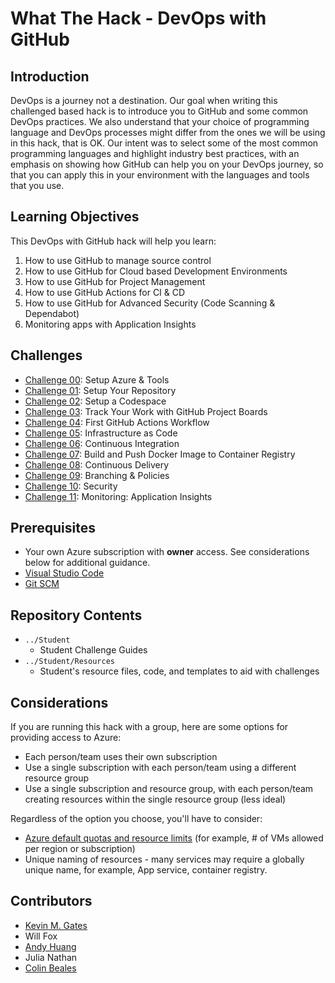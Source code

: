 # What The Hack - DevOps with GitHub

## Introduction
DevOps is a journey not a destination. Our goal when writing this challenged based hack is to introduce you to GitHub and some common DevOps practices. We also understand that your choice of programming language and DevOps processes might differ from the ones we will be using in this hack, that is OK. Our intent was to select some of the most common programming languages and highlight industry best practices, with an emphasis on showing how GitHub can help you on your DevOps journey, so that you can apply this in your environment with the languages and tools that you use.

## Learning Objectives

This DevOps with GitHub hack will help you learn:
1. How to use GitHub to manage source control
2. How to use GitHub for Cloud based Development Environments
3. How to use GitHub for Project Management
4. How to use GitHub Actions for CI & CD
5. How to use GitHub for Advanced Security (Code Scanning & Dependabot)
6. Monitoring apps with Application Insights

## Challenges
 - [Challenge 00](./Student/Challenge-00.md): Setup Azure & Tools
 - [Challenge 01](./Student/Challenge-01.md): Setup Your Repository
 - [Challenge 02](./Student/Challenge-02.md): Setup a Codespace
 - [Challenge 03](./Student/Challenge-03.md): Track Your Work with GitHub Project Boards
 - [Challenge 04](./Student/Challenge-04.md): First GitHub Actions Workflow
 - [Challenge 05](./Student/Challenge-05.md): Infrastructure as Code
 - [Challenge 06](./Student/Challenge-06.md): Continuous Integration
 - [Challenge 07](./Student/Challenge-07.md): Build and Push Docker Image to Container Registry
 - [Challenge 08](./Student/Challenge-08.md): Continuous Delivery
 - [Challenge 09](./Student/Challenge-09.md): Branching & Policies
 - [Challenge 10](./Student/Challenge-10.md): Security
 - [Challenge 11](./Student/Challenge-11.md): Monitoring: Application Insights

## Prerequisites
- Your own Azure subscription with **owner** access. See considerations below for additional guidance.
- [Visual Studio Code](https://code.visualstudio.com)
- [Git SCM](https://git-scm.com/download)

## Repository Contents
- `../Student`
  - Student Challenge Guides
- `../Student/Resources`
  - Student's resource files, code, and templates to aid with challenges

## Considerations

If you are running this hack with a group, here are some options for providing access to Azure:
- Each person/team uses their own subscription
- Use a single subscription with each person/team using a different resource group
- Use a single subscription and resource group, with each person/team creating resources within the single resource group (less ideal)

Regardless of the option you choose, you'll have to consider:
- [Azure default quotas and resource limits](https://docs.microsoft.com/en-us/azure/azure-resource-manager/management/azure-subscription-service-limits) (for example, # of VMs allowed per region or subscription)
- Unique naming of resources - many services may require a globally unique name, for example, App service, container registry.

## Contributors
- [Kevin M. Gates](https://github.com/kevinmgates)
- Will Fox
- [Andy Huang](https://github.com/whowong)
- Julia Nathan
- [Colin Beales](https://github.com/colinbeales/)
